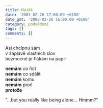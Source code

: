 ```yaml
---
title: Maják
date: '2003-02-26 17:00:00 +0100'
date_gmt: '2003-02-26 16:00:00 +0100'
category: podvědomí
tags: []
comments: []
---
```


<p>Asi chcípnu sám<br>v záplavě vlastních slov<br>bezmocné je flákám na papír</p>
<p><strong>nemám</strong> co říct<br><strong>nemám</strong> co sdělit<br><strong>nemám</strong> komu<br><strong>nemám</strong> proč<br><strong>protože</strong></p>
<p class="ital">&quot;...but you really like being alone... Hmmm?&quot;</p>
